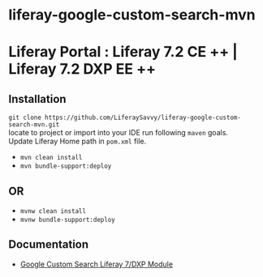 # liferay-google-custom-search-mvn
# Liferay Portal : Liferay 7.2 CE ++ | Liferay 7.2 DXP EE ++
## Installation
`git clone https://github.com/LiferaySavvy/liferay-google-custom-search-mvn.git`  
locate to project or import into your IDE run following `maven` goals.  
Update Liferay Home path in `pom.xml` file.
* `mvn clean install`
* `mvn bundle-support:deploy`  
## OR
* `mvnw clean install`
* `mvnw bundle-support:deploy`  
## Documentation 
* [Google Custom Search Liferay 7/DXP Module](http://www.liferaysavvy.com/2020/03/google-custom-search-liferay-7dxp-module.html)  
